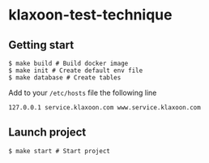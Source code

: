 # klaxoon-test-technique

## Getting start

```shell
$ make build # Build docker image
$ make init # Create default env file
$ make database # Create tables
```

Add to your `/etc/hosts` file the following line

```
127.0.0.1 service.klaxoon.com www.service.klaxoon.com
```

## Launch project

```shell
$ make start # Start project
```

